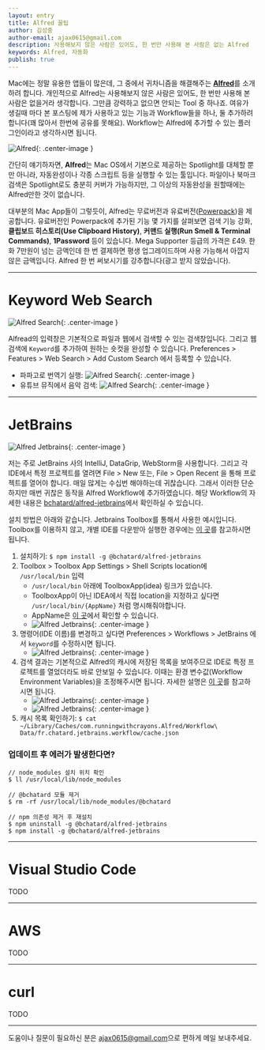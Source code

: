 ```yaml
---
layout: entry
title: Alfred 꿀팁
author: 김성중
author-email: ajax0615@gmail.com
description: 사용해보지 않은 사람은 있어도, 한 번만 사용해 본 사람은 없는 Alfred
keywords: Alfred, 자동화
publish: true
---
```


Mac에는 정말 유용한 앱들이 많은데, 그 중에서 귀차니즘을 해결해주는 [**Alfred**](https://www.alfredapp.com/)를 소개하려 합니다. 개인적으로 Alfred는 사용해보지 않은 사람은 있어도, 한 번만 사용해 본 사람은 없을거라 생각합니다. 그만큼 강력하고 없으면 안되는 Tool 중 하나죠. 여유가 생길때 마다 본 포스팅에 제가 사용하고 있는 기능과 Workflow들을 하나, 둘 추가하려 합니다(꽤 많아서 한번에 공유를 못해요). Workflow는 Alfred에 추가할 수 있는 플러그인이라고 생각하시면 됩니다.

![Alfred](/images/2020/10/07/alfred.png "Alfred"){: .center-image }

간단히 얘기하자면, **Alfred**는 Mac OS에서 기본으로 제공하는 Spotlight를 대체할 뿐만 아니라, 자동완성이나 각종 스크립트 등을 실행할 수 있는 툴입니다. 파일이나 북마크 검색은 Spotlight로도 충분히 커버가 가능하지만, 그 이상의 자동완성을 원할때에는 Alfred만한 것이 없습니다.

대부분의 Mac App들이 그렇듯이, Alfred는 무료버전과 유료버전([Powerpack](https://www.alfredapp.com/powerpack/))을 제공합니다. 유료버전인 Powerpack에 추가된 기능 몇 가지를 살펴보면 검색 기능 강화, **클립보드 히스토리(Use Clipboard History)**, **커맨드 실행(Run Smell & Terminal Commands)**, **1Password** 등이 있습니다. Mega Supporter 등급의 가격은 £49. 한화 7만원이 넘는 금액인데 한 번 결제하면 평생 업그레이드하며 사용 가능해서 아깝지 않은 금액입니다. Alfred 한 번 써보시기를 강추합니다(광고 받지 않았습니다).

---

# Keyword Web Search
![Alfred Search](/images/2020/10/07/alfred-search.gif "Alfred Search"){: .center-image }

Alfread의 입력창은 기본적으로 파일과 웹에서 검색할 수 있는 검색창입니다. 그리고 웹 검색에 `Keyword`를 추가하여 원하는 숏컷을 완성할 수 있습니다. Preferences \> Features \> Web Search \> Add Custom Search 에서 등록할 수 있습니다.

- 파파고로 번역기 실행: ![Alfred Search](/images/2020/10/07/alfred-search-1.png "Alfred Search"){: .center-image }
- 유튜브 뮤직에서 음악 검색: ![Alfred Search](/images/2020/10/07/alfred-search-2.png "Alfred Search"){: .center-image }

---

# JetBrains
![Alfred Jetbrains](/images/2020/10/07/alfred-jetbrains.gif "Alfred Jetbrains"){: .center-image }

저는 주로 JetBrains 사의 IntelliJ, DataGrip, WebStorm을 사용합니다. 그리고 각 IDE에서 특정 프로젝트를 열려면 File \> New 또는, File \> Open Recent 을 통해 프로젝트를 열어야 합니다. 매일 많게는 수십번 해야하는데 귀찮습니다. 그래서 이러한 단순하지만 매번 귀찮은 동작을 Alfred Workflow에 추가하였습니다. 해당 Workflow의 자세한 내용은 [bchatard/alfred-jetbrains](https://github.com/bchatard/alfred-jetbrains)에서 확인하실 수 있습니다.

설치 방법은 아래와 같습니다. Jetbrains Toolbox를 통해서 사용한 예시입니다. Toolbox를 이용하지 않고, 개별 IDE를 다운받아 실행한 경우에는 [이 곳](https://github.com/bchatard/alfred-jetbrains#init-shell-script)를 참고하시면 됩니다.

1. 설치하기: `$ npm install -g @bchatard/alfred-jetbrains`
2. Toolbox > Toolbox App Settings > Shell Scripts location에 `/usr/local/bin` 입력
   - `/usr/local/bin` 아래에 ToolboxApp(idea) 링크가 있습니다.
   - ToolboxApp이 아닌 IDEA에서 직접 location을 지정하고 싶다면 `/usr/local/bin/{AppName}` 처럼 명시해줘야합니다.
   - AppName은 [이 곳](https://github.com/bchatard/jetbrains-alfred-workflow#default-keywords)에서 확인할 수 있습니다.
   - ![Alfred Jetbrains](/images/2020/10/07/alfred-jetbrains-1.png "Alfred Jetbrains"){: .center-image }
3. 명령어(IDE 이름)를 변경하고 싶다면 Preferences \> Workflows \> JetBrains 에서 `keyword`를 수정하시면 됩니다.
   - ![Alfred Jetbrains](/images/2020/10/07/alfred-jetbrains-2.png "Alfred Jetbrains"){: .center-image }
4. 검색 결과는 기본적으로 Alfred의 캐시에 저장된 목록을 보여주므로 IDE로 특정 프로젝트를 열었더라도 바로 안보일 수 있습니다. 이때는 환경 변수값(Workflow Environment Variables)을 조정해주시면 됩니다. 자세한 설명은 [이 곳](https://github.com/bchatard/alfred-jetbrains#workflow-environment-variables)를 참고하시면 됩니다.
   - ![Alfred Jetbrains](/images/2020/10/07/alfred-jetbrains-3.png "Alfred Jetbrains"){: .center-image }
   - ![Alfred Jetbrains](/images/2020/10/07/alfred-jetbrains-4.png "Alfred Jetbrains"){: .center-image }
4. 캐시 목록 확인하기: `$ cat ~/Library/Caches/com.runningwithcrayons.Alfred/Workflow\ Data/fr.chatard.jetbrains.workflow/cache.json`

### 업데이트 후 에러가 발생한다면?

```
// node_modules 설치 위치 확인
$ ll /usr/local/lib/node_modules

// @bchatard 모듈 제거
$ rm -rf /usr/local/lib/node_modules/@bchatard

// npm 의존성 제거 후 재설치
$ npm uninstall -g @bchatard/alfred-jetbrains
$ npm install -g @bchatard/alfred-jetbrains
```

---

# Visual Studio Code
TODO

---

# AWS
TODO

---

# curl
TODO

---

도움이나 질문이 필요하신 분은 <a href="mailto:ajax0615gmail.com">ajax0615@gmail.com</a>으로 편하게 메일 보내주세요.
